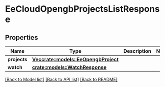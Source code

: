 # EeCloudOpengbProjectsListResponse

## Properties

Name | Type | Description | Notes
------------ | ------------- | ------------- | -------------
**projects** | [**Vec<crate::models::EeOpengbProject>**](EeOpengbProject.md) |  | 
**watch** | [**crate::models::WatchResponse**](WatchResponse.md) |  | 

[[Back to Model list]](../README.md#documentation-for-models) [[Back to API list]](../README.md#documentation-for-api-endpoints) [[Back to README]](../README.md)


